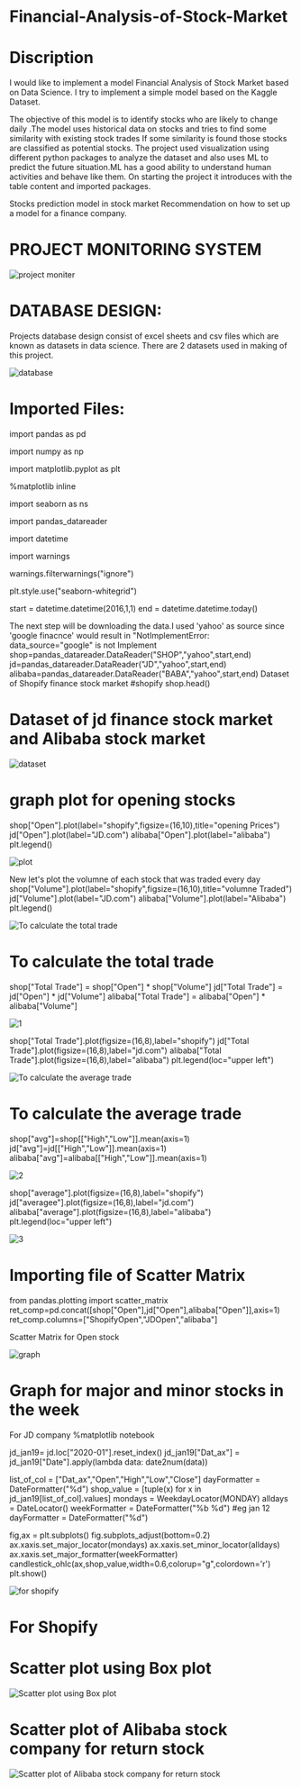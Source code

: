 # Financial-Analysis-of-Stock-Market

# Discription

I would like to implement a model  Financial Analysis of Stock Market based on Data Science. I try to implement a simple model based on the Kaggle Dataset. 

The objective of this model is   to identify stocks  who are likely to change daily .The model uses historical data on stocks and tries to find some similarity with existing stock trades  If some similarity is found those stocks  are classified as potential stocks.  The project used visualization using different python packages to analyze the dataset and also uses ML to predict the future situation.ML has a good ability to understand human activities and behave like them. On starting the project it introduces with the table content and imported packages. 

Stocks prediction model in stock market Recommendation on how to set up a  model for a finance company.


# PROJECT  MONITORING  SYSTEM

![project moniter](https://user-images.githubusercontent.com/103837009/208219367-ec1a3cba-bbac-4d6c-9cf9-de85f493c54b.jpg)

# DATABASE DESIGN:
Projects database design consist of excel sheets and csv files which are known as datasets in data science. There are 2 datasets used in making of this project.


![database](https://user-images.githubusercontent.com/103837009/208219405-fc466597-01d5-4d85-821e-a40ecbbe8227.png)


# Imported Files:
import pandas as pd

import numpy as np

import matplotlib.pyplot as plt

%matplotlib inline

import seaborn as ns

import pandas_datareader

import datetime

import warnings

warnings.filterwarnings("ignore")

plt.style.use("seaborn-whitegrid")




start = datetime.datetime(2016,1,1)
end = datetime.datetime.today()


The next step will be downloading the data.I used 'yahoo' as source since 'google finacnce' would result in "NotImplementError: data_source="google" is not Implement
shop=pandas_datareader.DataReader("SHOP","yahoo",start,end)
jd=pandas_datareader.DataReader("JD","yahoo",start,end)
alibaba=pandas_datareader.DataReader("BABA","yahoo",start,end)
Dataset of Shopify finance stock market
#shopify
shop.head()

# Dataset of jd finance stock market and Alibaba stock market

![dataset](https://user-images.githubusercontent.com/103837009/208219568-331b1344-63aa-4711-a6d8-4b629d9a9abe.png)

# graph plot for opening stocks
shop["Open"].plot(label="shopify",figsize=(16,10),title="opening Prices")
jd["Open"].plot(label="JD.com")
alibaba["Open"].plot(label="alibaba")
plt.legend()

![plot](https://user-images.githubusercontent.com/103837009/208219631-fc25da00-213f-48bf-8681-6d7152cbb3bd.png)

New let's plot the volumne of each stock that was traded every day
shop["Volume"].plot(label="shopify",figsize=(16,10),title="volumne Traded")
jd["Volume"].plot(label="JD.com")
alibaba["Volume"].plot(label="Alibaba")
plt.legend()


![To calculate the total trade](https://user-images.githubusercontent.com/103837009/208219929-8bc510b7-5083-4410-baf1-d91c3e21739e.png)
# To calculate the total trade

shop["Total Trade"] = shop["Open"] * shop["Volume"]
jd["Total Trade"] = jd["Open"] * jd["Volume"]
alibaba["Total Trade"] = alibaba["Open"] * alibaba["Volume"]

![1](https://user-images.githubusercontent.com/103837009/208220472-d452b1c7-516b-4937-ad4d-89d99a3ed86b.png)

shop["Total Trade"].plot(figsize=(16,8),label="shopify")
jd["Total Trade"].plot(figsize=(16,8),label="jd.com")
alibaba["Total Trade"].plot(figsize=(16,8),label="alibaba")
plt.legend(loc="upper left")


![To calculate the average trade](https://user-images.githubusercontent.com/103837009/208219946-87902680-6ed0-48e4-8d44-5896be500c54.png)

# To calculate the average trade 
shop["avg"]=shop[["High","Low"]].mean(axis=1)
jd["avg"]=jd[["High","Low"]].mean(axis=1)
alibaba["avg"]=alibaba[["High","Low"]].mean(axis=1)



![2](https://user-images.githubusercontent.com/103837009/208220532-a45e38f6-9780-4628-b2b0-de1450045f8f.png)

shop["average"].plot(figsize=(16,8),label="shopify")
jd["averagee"].plot(figsize=(16,8),label="jd.com")
alibaba["average"].plot(figsize=(16,8),label="alibaba")
plt.legend(loc="upper left")

![3](https://user-images.githubusercontent.com/103837009/208220820-f31557de-de92-4061-958d-321c83ff92db.png)

# Importing file of Scatter Matrix
from pandas.plotting import scatter_matrix
ret_comp=pd.concat([shop["Open"],jd["Open"],alibaba["Open"]],axis=1)
ret_comp.columns=["ShopifyOpen","JDOpen","alibaba"]

Scatter Matrix for Open stock

![graph](https://user-images.githubusercontent.com/103837009/208219513-161ffe04-36ed-4834-8c49-70ee0005ce4e.png)
# Graph for major and minor stocks in the week

For JD company
%matplotlib notebook

jd_jan19= jd.loc["2020-01"].reset_index()
jd_jan19["Dat_ax"] = jd_jan19["Date"].apply(lambda data: date2num(data))

list_of_col = ["Dat_ax","Open","High","Low","Close"]
dayFormatter = DateFormatter("%d")
shop_value = [tuple(x) for x in jd_jan19[list_of_col].values]
mondays = WeekdayLocator(MONDAY)
alldays = DateLocator()
weekFormatter = DateFormatter("%b %d") #eg jan 12
dayFormatter = DateFormatter("%d")

fig,ax = plt.subplots()
fig.subplots_adjust(bottom=0.2)
ax.xaxis.set_major_locator(mondays)
ax.xaxis.set_minor_locator(alldays)
ax.xaxis.set_major_formatter(weekFormatter)
candlestick_ohlc(ax,shop_value,width=0.6,colorup="g",colordown='r')
plt.show()


![for shopify](https://user-images.githubusercontent.com/103837009/208219978-bd5f7d1d-4176-4f9a-81b5-0be360e00a63.png)

#  For Shopify


# Scatter plot using Box plot

![Scatter plot using Box plot](https://user-images.githubusercontent.com/103837009/208220072-8953eb51-1d4e-4e7c-9389-8e6fad92adf2.png)



# Scatter plot of Alibaba stock company for return stock

![Scatter plot of Alibaba stock company for return stock](https://user-images.githubusercontent.com/103837009/208220014-b5f21c36-4518-474e-870b-6f304e7ab26f.png)
